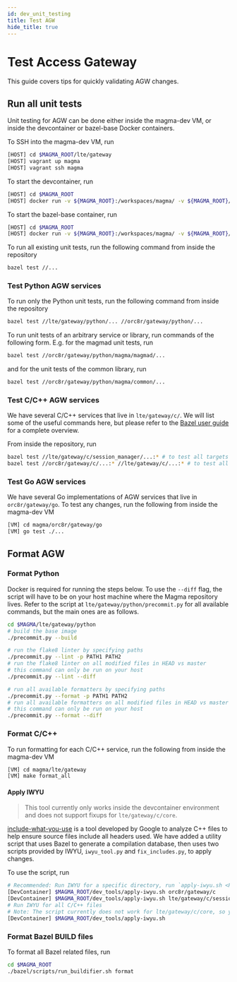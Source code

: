 ```yaml
---
id: dev_unit_testing
title: Test AGW
hide_title: true
---
```


# Test Access Gateway

This guide covers tips for quickly validating AGW changes.

## Run all unit tests

Unit testing for AGW can be done either inside the magma-dev VM, or inside the devcontainer or bazel-base Docker containers.

To SSH into the magma-dev VM, run

```bash
[HOST] cd $MAGMA_ROOT/lte/gateway
[HOST] vagrant up magma
[HOST] vagrant ssh magma
```

To start the devcontainer, run

```bash
[HOST] cd $MAGMA_ROOT
[HOST] docker run -v ${MAGMA_ROOT}:/workspaces/magma/ -v ${MAGMA_ROOT}/lte/gateway/configs:/etc/magma/ -it ghcr.io/magma/magma/devcontainer:latest /bin/bash
```

To start the bazel-base container, run

```bash
[HOST] cd $MAGMA_ROOT
[HOST] docker run -v ${MAGMA_ROOT}:/workspaces/magma/ -v ${MAGMA_ROOT}/lte/gateway/configs:/etc/magma/ -it ghcr.io/magma/magma/bazel-base:latest /bin/bash
```

To run all existing unit tests, run the following command from inside the repository

```bash
bazel test //...
```

### Test Python AGW services

To run only the Python unit tests, run the following command from inside the repository

```bash
bazel test //lte/gateway/python/... //orc8r/gateway/python/...
```

To run unit tests of an arbitrary service or library, run commands of the following form.
E.g. for the magmad unit tests, run

```bash
bazel test //orc8r/gateway/python/magma/magmad/...
```

and for the unit tests of the common library, run

```bash
bazel test //orc8r/gateway/python/magma/common/...
```

### Test C/C++ AGW services

We have several C/C++ services that live in `lte/gateway/c/`. We will list some of the useful commands here, but please refer to the [Bazel user guide](https://docs.bazel.build/versions/main/guide.html) for a complete overview.

From inside the repository, run

```bash
bazel test //lte/gateway/c/session_manager/...:* # to test all targets under lte/gateway/c/session_manager 
bazel test //orc8r/gateway/c/...:* //lte/gateway/c/...:* # to test all C/C++ targets
```

### Test Go AGW services

We have several Go implementations of AGW services that live in `orc8r/gateway/go`.
To test any changes, run the following from inside the magma-dev VM

```bash
[VM] cd magma/orc8r/gateway/go
[VM] go test ./...
```

## Format AGW

### Format Python

Docker is required for running the steps below.
To use the `--diff` flag, the script will have to be on your host machine where the Magma repository lives.
Refer to the script at `lte/gateway/python/precommit.py` for all available commands, but the main ones are as follows.

```bash
cd $MAGMA/lte/gateway/python
# build the base image
./precommit.py --build

# run the flake8 linter by specifying paths
./precommit.py --lint -p PATH1 PATH2
# run the flake8 linter on all modified files in HEAD vs master
# this command can only be run on your host
./precommit.py --lint --diff

# run all available formatters by specifying paths
./precommit.py --format -p PATH1 PATH2
# run all available formatters on all modified files in HEAD vs master
# this command can only be run on your host
./precommit.py --format --diff
```

### Format C/C++

To run formatting for each C/C++ service, run the following from inside the magma-dev VM

```bash
[VM] cd magma/lte/gateway
[VM] make format_all
```

#### Apply IWYU

> This tool currently only works inside the devcontainer environment and does not support fixups for `lte/gateway/c/core`.

[include-what-you-use](https://include-what-you-use.org/) is a tool developed by Google to analyze C++ files to help ensure source files include all headers used.
We have added a utility script that uses Bazel to generate a compilation database, then uses two scripts provided by IWYU, `iwyu_tool.py` and `fix_includes.py`, to apply changes.

To use the script, run

```bash
# Recommended: Run IWYU for a specific directory, run `apply-iwyu.sh <PATH>`
[DevContainer] $MAGMA_ROOT/dev_tools/apply-iwyu.sh orc8r/gateway/c
[DevContainer] $MAGMA_ROOT/dev_tools/apply-iwyu.sh lte/gateway/c/session_manager
# Run IWYU for all C/C++ files
# Note: The script currently does not work for lte/gateway/c/core, so you may need to revert changes for that directory
[DevContainer] $MAGMA_ROOT/dev_tools/apply-iwyu.sh
```

### Format Bazel BUILD files

To format all Bazel related files, run

```bash
cd $MAGMA_ROOT
./bazel/scripts/run_buildifier.sh format
```
